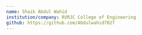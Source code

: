 ```yaml
---
name: Shaik Abdul Wahid
institution/company: RVRJC College of Engineering
github: https://github.com/Abdulwahid7027
---
```

